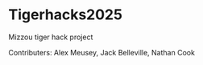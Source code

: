 # Tigerhacks2025
Mizzou tiger hack project

Contributers:
Alex Meusey,
Jack Belleville,
Nathan Cook

